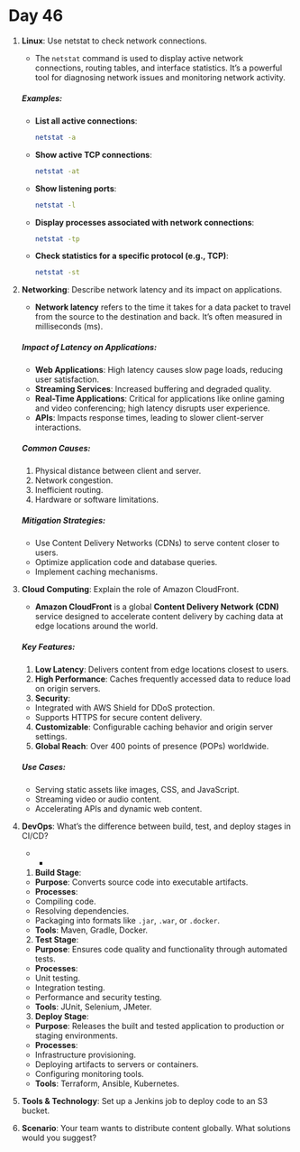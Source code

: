 # Day 46

1. **Linux**: Use netstat to check network connections.
   * The `netstat` command is used to display active network connections, routing tables, and interface statistics. It’s a powerful tool for diagnosing network issues and monitoring network activity.

   ##### **Examples**:
   - **List all active connections**:
       ```bash
       netstat -a
       ```
   - **Show active TCP connections**:
       ```bash
       netstat -at
       ```
   - **Show listening ports**:
       ```bash
       netstat -l
       ```
   - **Display processes associated with network connections**:
       ```bash
       netstat -tp
       ```
   - **Check statistics for a specific protocol (e.g., TCP)**:
       ```bash
       netstat -st
       ```


2. **Networking**: Describe network latency and its impact on applications.
   * **Network latency** refers to the time it takes for a data packet to travel from the source to the destination and back. It’s often measured in milliseconds (ms). 

   ##### **Impact of Latency on Applications**:
    - **Web Applications**: High latency causes slow page loads, reducing user satisfaction.
    - **Streaming Services**: Increased buffering and degraded quality.
    - **Real-Time Applications**: Critical for applications like online gaming and video conferencing; high latency disrupts user experience.
    - **APIs**: Impacts response times, leading to slower client-server interactions.

   ##### **Common Causes**:
    1. Physical distance between client and server.
    2. Network congestion.
    3. Inefficient routing.
    4. Hardware or software limitations.

   ##### **Mitigation Strategies**:
    - Use Content Delivery Networks (CDNs) to serve content closer to users.
    - Optimize application code and database queries.
    - Implement caching mechanisms.


3. **Cloud Computing**: Explain the role of Amazon CloudFront.
   * **Amazon CloudFront** is a global **Content Delivery Network (CDN)** service designed to accelerate content delivery by caching data at edge locations around the world.

   ##### **Key Features**:
   1. **Low Latency**: Delivers content from edge locations closest to users.
   2. **High Performance**: Caches frequently accessed data to reduce load on origin servers.
   3. **Security**:
    - Integrated with AWS Shield for DDoS protection.
    - Supports HTTPS for secure content delivery.
   4. **Customizable**: Configurable caching behavior and origin server settings.
   5. **Global Reach**: Over 400 points of presence (POPs) worldwide.

   ##### **Use Cases**:
    - Serving static assets like images, CSS, and JavaScript.
    - Streaming video or audio content.
    - Accelerating APIs and dynamic web content.


4. **DevOps**: What’s the difference between build, test, and deploy stages in CI/CD?
   * -
   1. **Build Stage**:
   - **Purpose**: Converts source code into executable artifacts.
   - **Processes**:
    - Compiling code.
    - Resolving dependencies.
    - Packaging into formats like `.jar`, `.war`, or `.docker`.
   - **Tools**: Maven, Gradle, Docker.

   2. **Test Stage**:
   - **Purpose**: Ensures code quality and functionality through automated tests.
   - **Processes**:
    - Unit testing.
    - Integration testing.
    - Performance and security testing.
   - **Tools**: JUnit, Selenium, JMeter.

   3. **Deploy Stage**:
   - **Purpose**: Releases the built and tested application to production or staging environments.
   - **Processes**:
    - Infrastructure provisioning.
    - Deploying artifacts to servers or containers.
    - Configuring monitoring tools.
   - **Tools**: Terraform, Ansible, Kubernetes.


5. **Tools & Technology**: Set up a Jenkins job to deploy code to an S3 bucket.

6. **Scenario**: Your team wants to distribute content globally. What solutions would you suggest?


